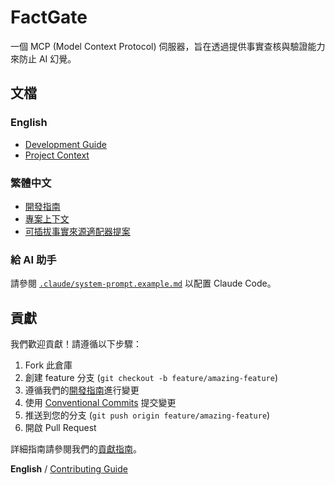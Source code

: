 # FactGate

一個 MCP (Model Context Protocol) 伺服器，旨在透過提供事實查核與驗證能力來防止 AI 幻覺。

## 文檔

### English
- [Development Guide](../../DEVELOPMENT.md)
- [Project Context](../../openspec/project.md)

### 繁體中文
- [開發指南](DEVELOPMENT.zh-TW.md)
- [專案上下文](openspec/project.zh-TW.md)
- [可插拔事實來源適配器提案](openspec/changes/add-pluggable-source-adapters/proposal.zh-TW.md)

### 給 AI 助手

請參閱 [`.claude/system-prompt.example.md`](../../.claude/system-prompt.example.md) 以配置 Claude Code。

## 貢獻

我們歡迎貢獻！請遵循以下步驟：

1. Fork 此倉庫
2. 創建 feature 分支 (`git checkout -b feature/amazing-feature`)
3. 遵循我們的[開發指南](DEVELOPMENT.zh-TW.md)進行變更
4. 使用 [Conventional Commits](https://www.conventionalcommits.org/) 提交變更
5. 推送到您的分支 (`git push origin feature/amazing-feature`)
6. 開啟 Pull Request

詳細指南請參閱我們的[貢獻指南](CONTRIBUTING.zh-TW.md)。

**English** / [Contributing Guide](../../CONTRIBUTING.md)